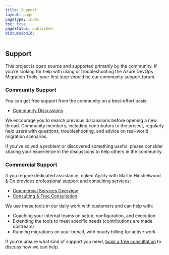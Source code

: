 ```yaml
---
title: Support
layout: page
pageType: index
toc: true
pageStatus: published
discussionId: 
---
```


## Support

This project is open source and supported primarily by the community. If you’re looking for help with using or troubleshooting the Azure DevOps Migration Tools, your first stop should be our community support forum.

### Community Support

You can get free support from the community on a best-effort basis:

- [Community Discussions](https://github.com/nkdAgility/azure-devops-migration-tools/discussions)

We encourage you to search previous discussions before opening a new thread. Community members, including contributors to the project, regularly help users with questions, troubleshooting, and advice on real-world migration scenarios.

If you’ve solved a problem or discovered something useful, please consider sharing your experience in the discussions to help others in the community.

### Commercial Support

If you require dedicated assistance, naked Agility with Martin Hinshelwood & Co provides professional support and consulting services:

- [Commercial Services Overview](https://nkdagility.com/capabilities/azure-devops-migration-services/)
- [Consulting & Free Consultation](https://nkdagility.com/company/contact/)

We use these tools in our daily work with customers and can help with:

- Coaching your internal teams on setup, configuration, and execution
- Extending the tools to meet specific needs (contributions are made upstream)
- Running migrations on your behalf, with hourly billing for active work

If you’re unsure what kind of support you need, [book a free consultation](https://nkdagility.com/company/contact/) to discuss how we can help.
